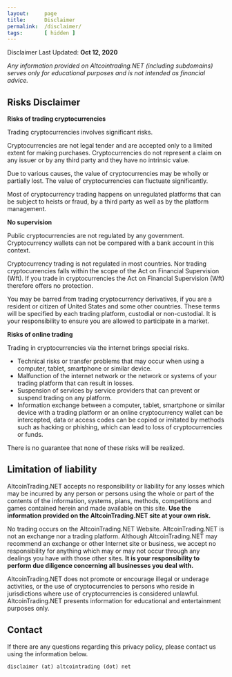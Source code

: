 ```yaml
---
layout:     page
title:      Disclaimer
permalink:  /disclaimer/
tags:       [ hidden ]
---
```


Disclaimer Last Updated: **Oct 12, 2020**


*Any information provided on Altcointrading.NET (including subdomains) serves only for educational purposes and is not intended as financial advice.*

## Risks Disclaimer

**Risks of trading cryptocurrencies**

Trading cryptocurrencies involves significant risks.

Cryptocurrencies are not legal tender and are accepted only to a limited extent for making purchases. Cryptocurrencies do not represent a claim on any issuer or by any third party and they have no intrinsic value.

Due to various causes, the value of cryptocurrencies may be wholly or partially lost. The value of cryptocurrencies can fluctuate significantly.

Most of cryptocurrency trading happens on unregulated platforms that can be subject to heists or fraud, by a third party as well as by the platform management.

**No supervision**

Public cryptocurrencies are not regulated by any government. Cryptocurrency wallets can not be compared with a bank account in this context.

Cryptocurrency trading is not regulated in most countries. Nor trading cryptocurrencies falls within the scope of the Act on Financial Supervision (Wft). If you trade in cryptocurrencies the Act on Financial Supervision (Wft) therefore offers no protection.

You may be barred from trading cryptocurrency derivatives, if you are a resident or citizen of United States and some other countries. These terms will be specified by each trading platform, custodial or non-custodial. It is your responsibility to ensure you are allowed to participate in a market.

**Risks of online trading**

Trading in cryptocurrencies via the internet brings special risks.

* Technical risks or transfer problems that may occur when using a computer, tablet, smartphone or similar device.
* Malfunction of the internet network or the network or systems of your trading platform that can result in losses.
* Suspension of services by service providers that can prevent or suspend trading on any platform.
* Information exchange between a computer, tablet, smartphone or similar device with a trading platform or an online cryptocurrency wallet can be intercepted, data or access codes can be copied or imitated by methods such as hacking or phishing, which can lead to loss of cryptocurrencies or funds.

There is no guarantee that none of these risks will be realized.

## Limitation of liability

AltcoinTrading.NET accepts no responsibility or liability for any losses which may be incurred by any person or persons using the whole or part of the contents of the information, systems, plans, methods, competitions and games contained herein and made available on this site. **Use the information provided on the AltcoinTrading.NET site at your own risk.**

No trading occurs on the AltcoinTrading.NET Website. AltcoinTrading.NET is not an exchange nor a trading platform. Although AltcoinTrading.NET may recommend an exchange or other Internet site or business, we accept no responsibility for anything which may or may not occur through any dealings you have with those other sites. **It is your responsibility to perform due diligence concerning all businesses you deal with.**

AltcoinTrading.NET does not promote or encourage illegal or underage activities, or the use of cryptocurrencies to persons who reside in jurisdictions where use of cryptocurrencies is considered unlawful. AltcoinTrading.NET presents information for educational and entertainment purposes only.

## Contact

If there are any questions regarding this privacy policy, please contact us using the information below.

`disclaimer (at) altcointrading (dot) net`
